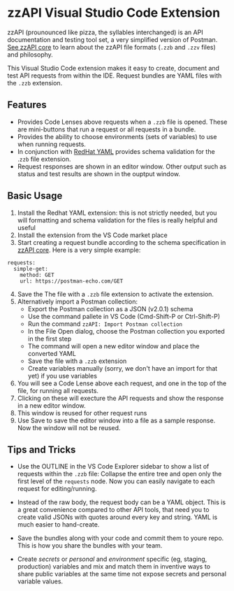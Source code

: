 # zzAPI Visual Studio Code Extension

zzAPI (prounounced like pizza, the syllables interchanged) is an API documentation and testing tool set, a very simplified version of Postman. [See zzAPI core](https://github.com/agrostar/zzapi/) to learn about the zzAPI file formats (`.zzb` and `.zzv` files) and philosophy.

This Visual Studio Code extension makes it easy to create, document and test API requests from within the IDE. Request bundles are YAML files with the `.zzb` extension.

## Features

* Provides Code Lenses above requests when a `.zzb` file is opened. These are mini-buttons that run a request or all requests in a bundle.
* Provides the ability to choose environments (sets of variables) to use when running requests.
* In conjunction with [RedHat YAML](https://marketplace.visualstudio.com/items?itemName=redhat.vscode-yaml) provides schema validation for the .`zzb` file extension.
* Request responses are shown in an editor window. Other output such as status and test results are shown in the ouptput window.

## Basic Usage

1. Install the Redhat YAML extension: this is not strictly needed, but you will formatting and schema validation for the files is really helpful and useful
1. Install the extension from the VS Code market place
2. Start creating a request bundle according to the schema specification in [zzAPI core](https://github.com/agrostar/zzapi/). Here is a very simple example:
```
requests:
  simple-get:
    method: GET
    url: https://postman-echo.com/GET
```
4. Save the The file with a `.zzb` file extension to activate the extension.
4. Alternatively import a Postman collection:
   * Export the Postman collection as a JSON (v2.0.1) schema
   * Use the command pallete in VS Code (Cmd-Shift-P or Ctrl-Shift-P)
   * Run the command `zzAPI: Import Postman collection`
   * In the File Open dialog, choose the Postman collection you exported in the first step
   * The command will open a new editor window and place the converted YAML
   * Save the file with a `.zzb` extension
   * Create variables manually (sorry, we don't have an import for that yet) if you use variables
5. You will see a Code Lense above each request, and one in the top of the file, for running all requests.
6. Clicking on these will execture the API requests and show the response in a new editor window.
7. This window is reused for other request runs
8. Use Save to save the editor window into a file as a sample response. Now the window will not be reused.

## Tips and Tricks

* Use the OUTLINE in the VS Code Explorer sidebar to show a list of requests within the `.zzb` file: Collapse the entire tree and open only the first level of the `requests` node. Now you can easily navigate to each request for editing/running.

* Instead of the raw body, the request body can be a YAML object. This is a great convenience compared to other API tools, that need you to create valid JSONs with quotes around every key and string. YAML is much easier to hand-create.

* Save the bundles along with your code and commit them to youre repo. This is how you share the bundles with your team.

* Create *secrets* or *personal* and *environment* specific (eg, staging, production) variables and mix and match them in inventive ways to share public variables at the same time not expose secrets and personal variable values.

